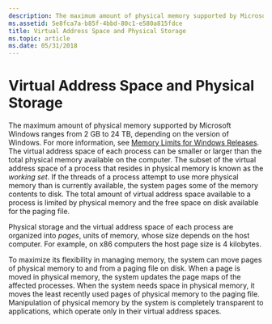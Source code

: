 ```yaml
---
description: The maximum amount of physical memory supported by Microsoft Windows ranges from 2 GB to 2 TB, depending on the version of Windows.
ms.assetid: 5e8fca7a-b85f-4bbd-80c1-e580a815fdce
title: Virtual Address Space and Physical Storage
ms.topic: article
ms.date: 05/31/2018
---
```


# Virtual Address Space and Physical Storage

The maximum amount of physical memory supported by Microsoft Windows ranges from 2 GB to 24 TB, depending on the version of Windows. For more information, see [Memory Limits for Windows Releases](memory-limits-for-windows-releases.md). The virtual address space of each process can be smaller or larger than the total physical memory available on the computer. The subset of the virtual address space of a process that resides in physical memory is known as the *working set*. If the threads of a process attempt to use more physical memory than is currently available, the system pages some of the memory contents to disk. The total amount of virtual address space available to a process is limited by physical memory and the free space on disk available for the paging file.

Physical storage and the virtual address space of each process are organized into *pages*, units of memory, whose size depends on the host computer. For example, on x86 computers the host page size is 4 kilobytes.

To maximize its flexibility in managing memory, the system can move pages of physical memory to and from a paging file on disk. When a page is moved in physical memory, the system updates the page maps of the affected processes. When the system needs space in physical memory, it moves the least recently used pages of physical memory to the paging file. Manipulation of physical memory by the system is completely transparent to applications, which operate only in their virtual address spaces.

 

 



